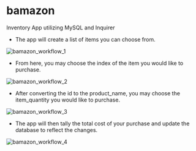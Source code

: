 # bamazon
Inventory App utilizing MySQL and Inquirer


- The app will create a list of items you can choose from.

![bamazon_workflow_1](https://user-images.githubusercontent.com/24684433/29302544-e9119bca-8139-11e7-8506-559da53fdde5.png)

- From here, you may choose the index of the item you would like to purchase.

![bamazon_workflow_2](https://user-images.githubusercontent.com/24684433/29302546-edcdebe6-8139-11e7-9f0e-e80061afa602.png)

- After converting the id to the product_name, you may choose the item_quantity you would like to purchase.

![bamazon_workflow_3](https://user-images.githubusercontent.com/24684433/29302549-f1738120-8139-11e7-82f9-1d7b1800a453.png)

- The app will then tally the total cost of your purchase and update the database to reflect the changes.

![bamazon_workflow_4](https://user-images.githubusercontent.com/24684433/29302551-f53fd36c-8139-11e7-9681-d2e8cb8bfcce.png)
